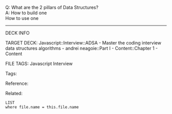 Q: What are the 2 pillars of Data Structures?  
A: How to build one  
How to use one
<!--ID: 1690032124016-->

---

DECK INFO

TARGET DECK: Javascript::Interview::ADSA - Master the coding interview data structures algorithms - andrei neagoie::Part I - Content::Chapter 1 - Content

FILE TAGS: Javascript Interview

Tags:

Reference:

Related:

```dataview
LIST
where file.name = this.file.name
```
